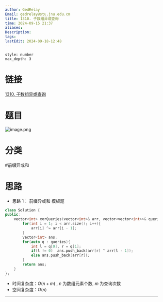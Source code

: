 ```yaml
---
author: GedRelay
Email: gedrelay@stu.jnu.edu.cn
title: 1310. 子数组异或查询
time: 2024-09-15 21:37
aliases: 
Description: 
tags: 
lastEdit: 2024-09-18-12:48
---
```


```toc
style: number
max_depth: 3
```

# 链接
[1310. 子数组异或查询](https://leetcode.cn/problems/xor-queries-of-a-subarray/) 

# 题目
![image.png](https://ged-pic-bed.oss-cn-guangzhou.aliyuncs.com/img/202409152137388.png)


# 分类
#前缀异或和 

# 思路
- 思路 1：
前缀异或和
模板题


```cpp
class Solution {
public:
    vector<int> xorQueries(vector<int>& arr, vector<vector<int>>& queries) {
		for(int i = 1; i < arr.size(); i++){
			arr[i] ^= arr[i - 1];
		}
		vector<int> ans;
		for(auto q : queries){
            int l = q[0], r = q[1];
            if(l != 0)  ans.push_back(arr[r] ^ arr[l - 1]);
            else ans.push_back(arr[r]);
        }
        return ans;
    }
};
```


- 时间复杂度：${O\left( n+m \right)  }$ , ${n }$ 为数组元素个数, ${m }$ 为查询次数
- 空间复杂度：${O\left( n \right)  }$ 


---


